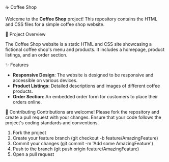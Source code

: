  ☕ Coffee Shop

Welcome to the **Coffee Shop** project! This repository contains the HTML and CSS files for a simple coffee shop website.


 📜 Project Overview

The Coffee Shop website is a static HTML and CSS site showcasing a fictional coffee shop's menu and products. It includes a homepage, product listings, and an order section.

 ✨ Features

- **Responsive Design**: The website is designed to be responsive and accessible on various devices.
- **Product Listings**: Detailed descriptions and images of different coffee products.
- **Order Section**: An embedded order form for customers to place their orders online.

🤝 Contributing
Contributions are welcome! Please fork the repository and create a pull request with your changes. Ensure that your code follows the project's coding standards and conventions.

1) Fork the project
2) Create your feature branch (git checkout -b feature/AmazingFeature)
3) Commit your changes (git commit -m 'Add some AmazingFeature')
4) Push to the branch (git push origin feature/AmazingFeature)
5) Open a pull request